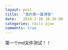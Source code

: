 ```yaml
---
layout: post
title:  "我的第一篇博客" 
date:   2016-7-20 10:36:00 
categories: rails ajax 
comments: true
---
```

第一个md文件测试！！
